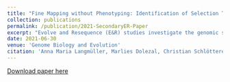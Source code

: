 ```yaml
---
title: "Fine Mapping without Phenotyping: Identification of Selection Targets in Secondary Evolve and Resequence Experiments"
collection: publications
permalink: /publication/2021-SecondaryER-Paper
excerpt: "Evolve and Resequence (E&R) studies investigate the genomic selection response of populations in an Experimental Evolution setup. Despite the popularity of E&R, empirical studies in sexually reproducing organisms typically suffer from an excess of candidate loci due to linkage disequilibrium, and single gene or SNP resolution is the exception rather than the rule. Recently, so-called “secondary E&R” has been suggested as promising experimental follow-up procedure to confirm putatively selected regions from a primary E&R study. Secondary E&R provides also the opportunity to increase mapping resolution by allowing for additional recombination events, which separate the selection target from neutral hitchhikers. Here, we use computer simulations to assess the effect of different crossing schemes, population size, experimental duration, and number of replicates on the power and resolution of secondary E&R. We find that the crossing scheme and population size are crucial factors determining power and resolution of secondary E&R: A simple crossing scheme with few founder lines consistently outcompetes crossing schemes where evolved populations from a primary E&R experiment are mixed with a complex ancestral founder population. Regardless of the experimental design tested, a population size of at least 4,800 individuals, which is roughly five times larger than population sizes in typical E&R studies, is required to achieve a power of at least 75%. Our study provides an important step toward improved experimental designs aiming to characterize causative SNPs in Experimental Evolution studies."
date: 2021-06-30
venue: 'Genome Biology and Evolution'
citation: 'Anna Maria Langmüller, Marlies Dolezal, Christian Schlötterer, Fine Mapping without Phenotyping: Identification of Selection Targets in Secondary Evolve and Resequence Experiments, Genome Biology and Evolution, Volume 13, Issue 8, August 2021, evab154, https://doi.org/10.1093/gbe/evab154'
---
```


[Download paper here](https://academic.oup.com/gbe/article/13/8/evab154/6311659)
